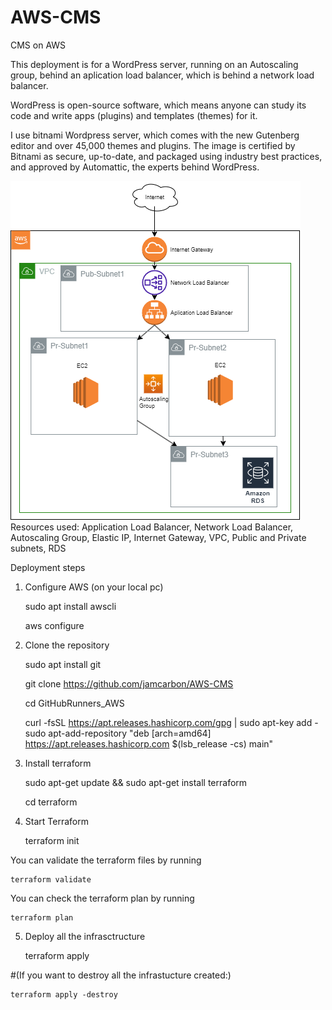 # AWS-CMS
CMS on AWS

This deployment is for a WordPress server, running on an Autoscaling group, behind an aplication load balancer, which is behind a network load balancer.

WordPress is open-source software, which means anyone can study its code and write apps (plugins) and templates (themes) for it.

I use bitnami Wordpress server, which comes with the new Gutenberg editor and over 45,000 themes and plugins. The image is certified by Bitnami as secure, up-to-date, and packaged using industry best practices, and approved by Automattic, the experts behind WordPress.

![Diagram](https://github.com/jamcarbon/AWS-CMS/blob/c273f109deeed2e8f1c0fbf990ec23df7b1d800b/diagram.png)
Resources used: 
Application Load Balancer, Network Load Balancer, Autoscaling Group, Elastic IP, Internet Gateway, VPC, Public and Private subnets, RDS


Deployment steps

1. Configure AWS (on your local pc)

    sudo apt install awscli

    aws configure

2. Clone the repository 

    sudo apt install git
    
    git clone https://github.com/jamcarbon/AWS-CMS

    cd GitHubRunners_AWS

    curl -fsSL https://apt.releases.hashicorp.com/gpg | sudo apt-key add -
    sudo apt-add-repository "deb [arch=amd64] https://apt.releases.hashicorp.com $(lsb_release -cs) main"

3. Install terraform 

    sudo apt-get update && sudo apt-get install terraform

    cd terraform

4. Start Terraform

    terraform init

You can validate the terraform files by running

    terraform validate

You can check the terraform plan by running

    terraform plan

5. Deploy all the infrasctructure

    terraform apply

#(If you want to destroy all the infrastucture created:)

    terraform apply -destroy